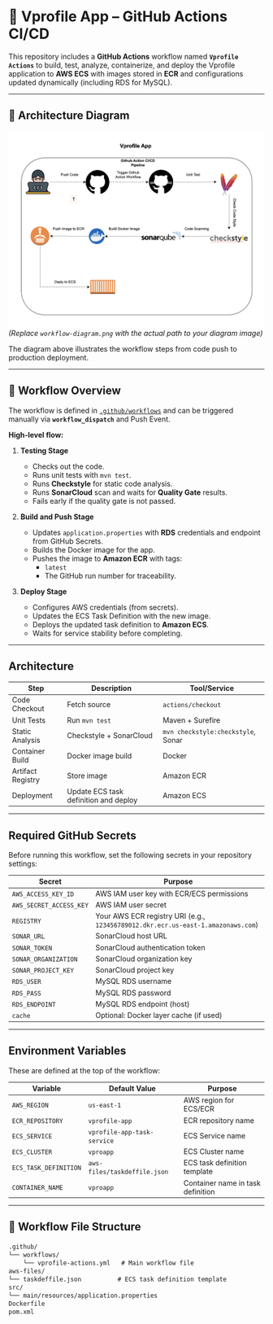 # 🚀 Vprofile App – GitHub Actions CI/CD

This repository includes a **GitHub Actions** workflow named **`Vprofile Actions`** to build, test, analyze, containerize, and deploy the Vprofile application to **AWS ECS** with images stored in **ECR** and configurations updated dynamically (including RDS for MySQL).

---


## 📌 Architecture Diagram

![Workflow Diagram](Github-Action.png)  
*(Replace `workflow-diagram.png` with the actual path to your diagram image)*

The diagram above illustrates the workflow steps from code push to production deployment.

---

## 📌 Workflow Overview

The workflow is defined in [`.github/workflows`](.) and can be triggered manually via **`workflow_dispatch`** and Push Event.

**High‑level flow:**

1. **Testing Stage**  
   - Checks out the code.  
   - Runs unit tests with `mvn test`.  
   - Runs **Checkstyle** for static code analysis.  
   - Runs **SonarCloud** scan and waits for **Quality Gate** results.  
   - Fails early if the quality gate is not passed.  

2. **Build and Push Stage**  
   - Updates `application.properties` with **RDS** credentials and endpoint from GitHub Secrets.  
   - Builds the Docker image for the app.  
   - Pushes the image to **Amazon ECR** with tags:  
     - `latest`  
     - The GitHub run number for traceability.  

3. **Deploy Stage**  
   - Configures AWS credentials (from secrets).  
   - Updates the ECS Task Definition with the new image.  
   - Deploys the updated task definition to **Amazon ECS**.  
   - Waits for service stability before completing.

---

## Architecture

| Step | Description | Tool/Service |
|------|-------------|--------------|
| Code Checkout | Fetch source | `actions/checkout` |
| Unit Tests | Run `mvn test` | Maven + Surefire |
| Static Analysis | Checkstyle + SonarCloud | `mvn checkstyle:checkstyle`, Sonar |
| Container Build | Docker image build | Docker |
| Artifact Registry | Store image | Amazon ECR |
| Deployment | Update ECS task definition and deploy | Amazon ECS |

---

## Required GitHub Secrets

Before running this workflow, set the following secrets in your repository settings:

| Secret | Purpose |
|--------|---------|
| `AWS_ACCESS_KEY_ID` | AWS IAM user key with ECR/ECS permissions |
| `AWS_SECRET_ACCESS_KEY` | AWS IAM user secret |
| `REGISTRY` | Your AWS ECR registry URI (e.g., `123456789012.dkr.ecr.us-east-1.amazonaws.com`) |
| `SONAR_URL` | SonarCloud host URL |
| `SONAR_TOKEN` | SonarCloud authentication token |
| `SONAR_ORGANIZATION` | SonarCloud organization key |
| `SONAR_PROJECT_KEY` | SonarCloud project key |
| `RDS_USER` | MySQL RDS username |
| `RDS_PASS` | MySQL RDS password |
| `RDS_ENDPOINT` | MySQL RDS endpoint (host) |
| `cache` | Optional: Docker layer cache (if used) |

---

## Environment Variables

These are defined at the top of the workflow:

| Variable | Default Value | Purpose |
|----------|---------------|---------|
| `AWS_REGION` | `us-east-1` | AWS region for ECS/ECR |
| `ECR_REPOSITORY` | `vprofile-app` | ECR repository name |
| `ECS_SERVICE` | `vprofile-app-task-service` | ECS Service name |
| `ECS_CLUSTER` | `vproapp` | ECS Cluster name |
| `ECS_TASK_DEFINITION` | `aws-files/taskdeffile.json` | ECS task definition template |
| `CONTAINER_NAME` | `vproapp` | Container name in task definition |


---

## 📂 Workflow File Structure

```
.github/
└── workflows/
    └── vprofile-actions.yml   # Main workflow file
aws-files/
└── taskdeffile.json          # ECS task definition template
src/
└── main/resources/application.properties
Dockerfile
pom.xml
```



